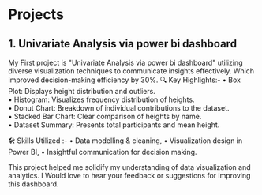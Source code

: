 # Projects
## 1. Univariate Analysis via power bi dashboard

My First project is "Univariate Analysis via power bi dashboard" utilizing diverse visualization techniques to communicate insights effectively. Which improved decision-making efficiency by 30%.
🔍 Key Highlights:-
• Box Plot: Displays height distribution and outliers.  
• Histogram: Visualizes frequency distribution of heights.  
• Donut Chart: Breakdown of individual contributions to the dataset.  
• Stacked Bar Chart: Clear comparison of heights by name.  
• Dataset Summary: Presents total participants and mean height.  

🛠 Skills Utilized :-
• Data modelling & cleaning,
• Visualization design in Power BI,
• Insightful communication for decision making.

This project helped me solidify my understanding of data visualization and analytics. I Would love to hear your feedback or suggestions for improving this dashboard.
